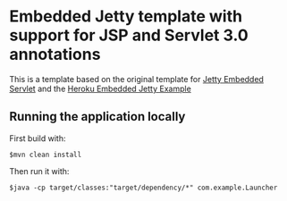 # Embedded Jetty template with support for JSP and Servlet 3.0 annotations

This is a template based on the original template for [Jetty Embedded Servlet](https://github.com/jetty-project/embedded-servlet-3.0)
and the [Heroku Embedded Jetty Example](https://github.com/heroku/template-java-embedded-jetty)
                                        

## Running the application locally

First build with:

    $mvn clean install

Then run it with:

    $java -cp target/classes:"target/dependency/*" com.example.Launcher

